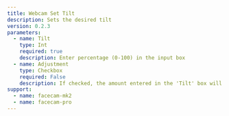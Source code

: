 ```yaml
---
title: Webcam Set Tilt
description: Sets the desired tilt
version: 0.2.3
parameters:
  - name: Tilt
    type: Int
    required: true
    description: Enter percentage (0-100) in the input box
  - name: Adjustment
    type: Checkbox
    required: False
    description: If checked, the amount entered in the 'Tilt' box will be added to the current setting
support:
  - name: facecam-mk2
  - name: facecam-pro
---
```

